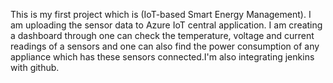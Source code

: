 This is my first project which is (IoT-based Smart Energy Management).
I am uploading the sensor data to Azure IoT central application.
I am creating a dashboard through one can check the temperature, voltage and current readings of a sensors and one can also find the power consumption of any appliance which has these sensors connected.I'm also integrating jenkins with github.
